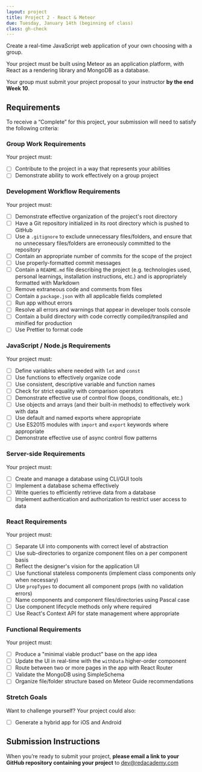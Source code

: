 ```yaml
---
layout: project
title: Project 2 - React & Meteor
due: Tuesday, January 14th (beginning of class)
class: gh-check
---
```


Create a real-time JavaScript web application of your own choosing with a group.

Your project must be built using Meteor as an application platform, with React as a rendering library and MongoDB as a database.

Your group must submit your project proposal to your instructor **by the end Week 10**.

## Requirements

To receive a “Complete” for this project, your submission will need to satisfy the following criteria:

### Group Work Requirements

Your project must:

- [ ] Contribute to the project in a way that represents your abilities
- [ ] Demonstrate ability to work effectively on a group project

### Development Workflow Requirements

Your project must:

- [ ] Demonstrate effective organization of the project's root directory
- [ ] Have a Git repository initialized in its root directory which is pushed to GitHub
- [ ] Use a `.gitignore` to exclude unnecessary files/folders, and ensure that no unnecessary files/folders are erroneously committed to the repository
- [ ] Contain an appropriate number of commits for the scope of the project
- [ ] Use properly-formatted commit messages
- [ ] Contain a `README.md` file describing the project (e.g. technologies used, personal learnings, installation instructions, etc.) and is appropriately formatted with Markdown
- [ ] Remove extraneous code and comments from files
- [ ] Contain a `package.json` with all applicable fields completed
- [ ] Run app without errors
- [ ] Resolve all errors and warnings that appear in developer tools console
- [ ] Contain a build directory with code correctly compiled/transpiled and minified for production
- [ ] Use Prettier to format code

### JavaScript / Node.js Requirements

Your project must:

- [ ] Define variables where needed with `let` and `const`
- [ ] Use functions to effectively organize code
- [ ] Use consistent, descriptive variable and function names
- [ ] Check for strict equality with comparison operators
- [ ] Demonstrate effective use of control flow (loops, conditionals, etc.)
- [ ] Use objects and arrays (and their built-in methods) to effectively work with data
- [ ] Use default and named exports where appropriate
- [ ] Use ES2015 modules with `import` and `export` keywords where appropriate
- [ ] Demonstrate effective use of async control flow patterns

### Server-side Requirements

Your project must:

- [ ] Create and manage a database using CLI/GUI tools
- [ ] Implement a database schema effectively
- [ ] Write queries to efficiently retrieve data from a database
- [ ] Implement authentication and authorization to restrict user access to data

### React Requirements

Your project must:

- [ ] Separate UI into components with correct level of abstraction
- [ ] Use sub-directories to organize component files on a per component basis
- [ ] Reflect the designer's vision for the application UI
- [ ] Use functional stateless components (implement class components only when necessary)
- [ ] Use `propTypes` to document all component props (with no validation errors)
- [ ] Name components and component files/directories using Pascal case
- [ ] Use component lifecycle methods only where required
- [ ] Use React's Context API for state management where appropriate

### Functional Requirements

Your project must:

- [ ] Produce a "minimal viable product" base on the app idea
- [ ] Update the UI in real-time with the `withData` higher-order component
- [ ] Route between two or more pages in the app with React Router
- [ ] Validate the MongoDB using SimpleSchema
- [ ] Organize file/folder structure based on Meteor Guide recommendations

### Stretch Goals

Want to challenge yourself? Your project could also:

- [ ] Generate a hybrid app for iOS and Android

## Submission Instructions

When you’re ready to submit your project, **please email a link to your GitHub repository containing your project** to dev@redacademy.com
